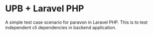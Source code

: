 # UPB + Laravel PHP
A simple test case scenario for paravon in Laravel PHP. This is to test independent cli dependencies in backend application.
